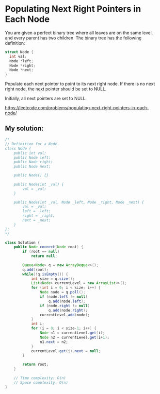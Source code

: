 # Populating Next Right Pointers in Each Node

You are given a perfect binary tree where all leaves are on the same level, and every parent has two children. The binary tree has the following definition:

```C
struct Node {
  int val;
  Node *left;
  Node *right;
  Node *next;
}
```

Populate each next pointer to point to its next right node. If there is no next right node, the next pointer should be set to NULL.

Initially, all next pointers are set to NULL.

https://leetcode.com/problems/populating-next-right-pointers-in-each-node/

## My solution:

```Java
/*
// Definition for a Node.
class Node {
    public int val;
    public Node left;
    public Node right;
    public Node next;

    public Node() {}
    
    public Node(int _val) {
        val = _val;
    }

    public Node(int _val, Node _left, Node _right, Node _next) {
        val = _val;
        left = _left;
        right = _right;
        next = _next;
    }
};
*/

class Solution {
    public Node connect(Node root) {
        if (root == null)
            return null;
        
        Queue<Node> q = new ArrayDeque<>();
        q.add(root);
        while(!q.isEmpty()) {
            int size = q.size();
            List<Node> currentLevel = new ArrayList<>();
            for (int i = 0; i < size; i++) {
                Node node = q.poll();
                if (node.left != null)
                    q.add(node.left);
                if (node.right != null)
                    q.add(node.right);
                currentLevel.add(node);
            }
            int i;
            for (i = 0; i < size-1; i++) {
                Node n1 = currentLevel.get(i);
                Node n2 = currentLevel.get(i+1);
                n1.next = n2;
            }
            currentLevel.get(i).next = null;
        }
        
        return root;
    }
    
    // Time complexity: O(n)
    // Space complexity: O(n)
}
```
